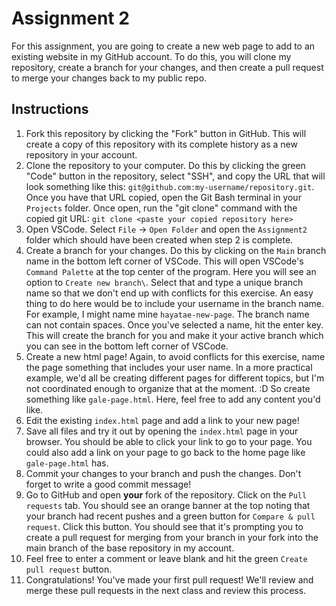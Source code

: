 # Assignment 2
For this assignment, you are going to create a new web page to add to an existing website in my GitHub account. To do this, you will clone my repository, create a branch for your changes, and then create a pull request to merge your changes back to my public repo.

## Instructions
1. Fork this repository by clicking the "Fork" button in GitHub. This will create a copy of this repository with its complete history as a new repository in your account.
2. Clone the repository to your computer. Do this by clicking the green "Code" button in the repository, select "SSH", and copy the URL that will look something like this: `git@github.com:my-username/repository.git`. Once you have that URL copied, open the Git Bash terminal in your `Projects` folder. Once open, run the "git clone" command with the copied git URL:
`git clone <paste your copied repository here>`
3. Open VSCode. Select `File` -> `Open Folder` and open the `Assignment2` folder which should have been created when step 2 is complete.
4. Create a branch for your changes. Do this by clicking on the `Main` branch name in the bottom left corner of VSCode. This will open VSCode's `Command Palette` at the top center of the program. Here you will see an option to `Create new branch\`. Select that and type a unique branch name so that we don't end up with conflicts for this exercise. An easy thing to do here would be to include your username in the branch name. For example, I might name mine `hayatae-new-page`. The branch name can not contain spaces. Once you've selected a name, hit the enter key. This will create the branch for you and make it your active branch which you can see in the bottom left corner of VSCode.
5. Create a new html page! Again, to avoid conflicts for this exercise, name the page something that includes your user name. In a more practical example, we'd all be creating different pages for different topics, but I'm not coordinated enough to organize that at the moment. :D So create something like `gale-page.html`. Here, feel free to add any content you'd like.
6. Edit the existing `index.html` page and add a link to your new page!
7. Save all files and try it out by opening the `index.html` page in your browser. You should be able to click your link to go to your page. You could also add a link on your page to go back to the home page like `gale-page.html` has.
8. Commit your changes to your branch and push the changes. Don't forget to write a good commit message!
9. Go to GitHub and open **your** fork of the repository. Click on the `Pull requests` tab. You should see an orange banner at the top noting that your branch had recent pushes and a green button for `Compare & pull request`. Click this button. You should see that it's prompting you to create a pull request for merging from your branch in your fork into the main branch of the base repository in my account.
10. Feel free to enter a comment or leave blank and hit the green `Create pull request` button.
11. Congratulations! You've made your first pull request! We'll review and merge these pull requests in the next class and review this process.
